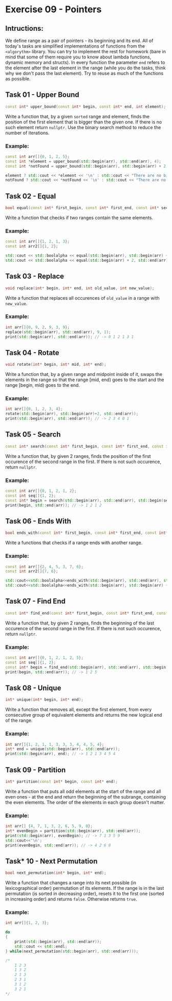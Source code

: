# Exercise 09 - Pointers

## Intructions: 
We define range as a pair of pointers - its beginning and its end. All of today's tasks are simplified implementations of functions from the `<algorythm>` library. You can try to implement the rest for homework (bare in mind that some of them require you to know about lambda functions, dynamic memory and structs). In every function the parameter `end` refers to the element after the last element in the range (while you do the tasks, think why we don't pass the last element). Try to reuse as much of the functions as possible.

## Task 01 - Upper Bound
```c++
const int* upper_bound(const int* begin, const int* end, int element);
```

Write a function that, by a given `sorted` range and element, finds the position of the first element that is bigger than the given one. If there is no such element return `nullptr`. Use the binary search method to reduce the number of iterations.

### Example:
```c++
const int arr[]{0, 1, 2, 5};
const int *element = upper_bound(std::begin(arr), std::end(arr), 4);
const int *notFound = upper_bound(std::begin(arr), std::begin(arr) + 2, 4);

element ? std::cout << *element << '\n' : std::cout << "There are no bigger elements than 4\n"; // -> 5
notFound ? std::cout << *notFound << '\n' : std::cout << "There are no bigger elements than 4\n"; // -> There are no bigger elements than 4
```

## Task 02 - Equal
```c++
bool equal(const int* first_begin, const int* first_end, const int* second_begin, const int* second_end);
```

Write a function that checks if two ranges contain the same elements.

### Example:
```c++
const int arr[]{1, 2, 1, 3};
const int arr2[]{1, 2};

std::cout << std::boolalpha << equal(std::begin(arr), std::begin(arr) + 2, std::begin(arr2), std::end(arr2))<<'\n'; // -> true
std::cout << std::boolalpha << equal(std::begin(arr) + 2, std::end(arr), std::begin(arr2), std::end(arr2)); // -> false
```

## Task 03 - Replace
```c++
void replace(int* begin, int* end, int old_value, int new_value);
```

Write a function that replaces all occurences of `old_value` in a range with `new_value`.

### Example:
```c++
int arr[]{0, 9, 2, 9, 3, 9};
replace(std::begin(arr), std::end(arr), 9, 1);
print(std::begin(arr), std::end(arr)); // -> 0 1 2 1 3 1
```

## Task 04 - Rotate
```c++
void rotate(int* begin, int* mid, int* end);
```

Write a function that, by a given range and midpoint inside of it, swaps the elements in the range so that the range [mid, end) goes to the start and the range [begin, mid) goes to the end.

### Example:
```c++
int arr[]{0, 1, 2, 3, 4};
rotate(std::begin(arr), std::begin(arr)+2, std::end(arr));
print(std::begin(arr), std::end(arr)); // -> 2 3 4 0 1
```

## Task 05 - Search
```c++
const int* search(const int* first_begin, const int* first_end, const int* second_begin, const int* second_end);
```

Write a function that, by given 2 ranges, finds the position of the first occurence of the second range in the first. If there is not such occurence, return `nullptr`.

### Example:
```c++
const int arr[]{0, 1, 2, 1, 2};
const int seq[]{1, 2};
const int* begin = search(std::begin(arr), std::end(arr), std::begin(seq), std::end(seq));
print(begin, std::end(arr)); // -> 1 2 1 2
```

## Task 06 - Ends With
```c++
bool ends_with(const int* first_begin, const int* first_end, const int* second_begin, const int* second_end);
```

Write a functions that checks if a range ends with another range.

### Example:
```c++
const int arr[]{2, 4, 5, 3, 7, 6};
const int arr2[]{7, 6};

std::cout<<std::boolalpha<<ends_with(std::begin(arr), std::end(arr), std::begin(arr2), std::end(arr2)) << '\n'; // -> true
std::cout<<std::boolalpha<<ends_with(std::begin(arr), std::begin(arr) + 5, std::begin(arr2), std::end(arr2)); // -> false
```

## Task 07 - Find End
```c++
const int* find_end(const int* first_begin, const int* first_end, const int* second_begin, const int* second_end);
```

Write a function that, by given 2 ranges, finds the beginning of the last occurence of the second range in the first. If there is not such occurence, return `nullptr`.

### Example:
```c++
const int arr[]{0, 1, 2, 1, 2, 5};
const int seq[]{1, 2};
const int* begin = find_end(std::begin(arr), std::end(arr), std::begin(seq), std::end(seq));
print(begin, std::end(arr)); // -> 1 2 5
```

## Task 08 - Unique
```c++
int* unique(int* begin, int* end);
```

Write a function that removes all, except the first element, from every consecutive group of equivalent elements and returns the new logical end of the range.

### Example:
```c++
int arr[]{1, 2, 1, 1, 3, 3, 3, 4, 4, 5, 4};
int* end = unique(std::begin(arr), std::end(arr));
print(std::begin(arr), end); // -> 1 2 1 3 4 5 4
```

## Task 09 - Partition
```c++
int* partition(const int* begin, const int* end);
```
Write a function that puts all odd elements at the start of the range and all even ones - at the end and return the beginning of the subrange, containing the even elements. The order of the elements in each group doesn't matter.

### Example:
```c++
int arr[] {4, 7, 1, 3, 2, 6, 5, 9, 0};
int* evenBegin = partition(std::begin(arr), std::end(arr));
print(std::begin(arr), evenBegin); // -> 7 1 3 5 9
std::cout<<'\n';
print(evenBegin, std::end(arr)); // -> 4 2 6 0
``` 

## Task* 10 - Next Permutation
```c++
bool next_permutation(int* begin, int* end);
```

Write a function that changes a range into its next possible (in lexicographical order) permutation of its elements. If the range is in the last permutation (is sorted in decreasing order), resets it to the first one  (sorted in increasing order) and returns `false`. Otherwise returns `true`.

### Example:
```c++
int arr[]{1, 2, 3};

do
{
    print(std::begin(arr), std::end(arr));
    std::cout << std::endl;
} while(next_permutation(std::begin(arr), std::end(arr)));

/*
    1 2 3
    1 3 2
    2 1 3
    2 3 1
    3 1 2
    3 2 1
*/
```